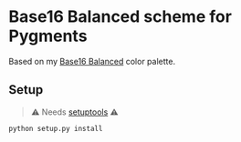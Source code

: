 # Base16 Balanced scheme for Pygments

Based on my [Base16 Balanced](https://github.com/adrgautier/base16-balanced-scheme) color palette.

## Setup

> ⚠ Needs [setuptools](https://pypi.python.org/pypi/setuptools) ⚠

```shell
python setup.py install
```